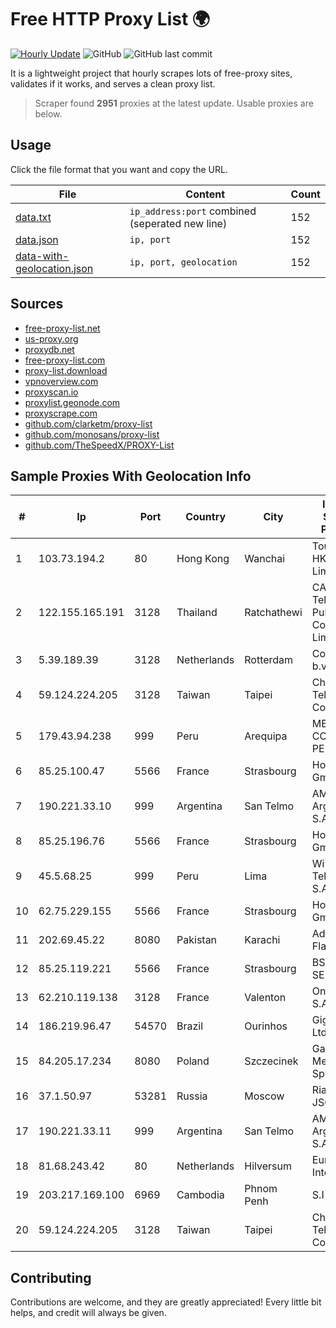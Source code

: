 
# Free HTTP Proxy List 🌍

[![Hourly Update](https://github.com/mertguvencli/http-proxy-list/actions/workflows/main.yml/badge.svg?branch=main)](https://github.com/mertguvencli/http-proxy-list/actions/workflows/main.yml)
![GitHub](https://img.shields.io/github/license/mertguvencli/http-proxy-list)
![GitHub last commit](https://img.shields.io/github/last-commit/mertguvencli/http-proxy-list)

It is a lightweight project that hourly scrapes lots of free-proxy sites, validates if it works, and serves a clean proxy list.


> Scraper found **2951** proxies at the latest update. Usable proxies are below.

## Usage

Click the file format that you want and copy the URL.


|File|Content|Count|
|----|-------|-----|
|[data.txt](https://raw.githubusercontent.com/mertguvencli/http-proxy-list/main/proxy-list/data.txt)|`ip_address:port` combined (seperated new line)|152|
|[data.json](https://raw.githubusercontent.com/mertguvencli/http-proxy-list/main/proxy-list/data.json)|`ip, port`|152|
|[data-with-geolocation.json](https://raw.githubusercontent.com/mertguvencli/http-proxy-list/main/proxy-list/data-with-geolocation.json)|`ip, port, geolocation`|152|

## Sources

* [free-proxy-list.net](https://free-proxy-list.net)
* [us-proxy.org](https://www.us-proxy.org)
* [proxydb.net](http://proxydb.net)
* [free-proxy-list.com](https://free-proxy-list.com/?page=&port=&type%5B%5D=http&type%5B%5D=https&up_time=0&search=Search)
* [proxy-list.download](https://www.proxy-list.download/HTTP)
* [vpnoverview.com](https://vpnoverview.com/privacy/anonymous-browsing/free-proxy-servers)
* [proxyscan.io](https://www.proxyscan.io)
* [proxylist.geonode.com](https://proxylist.geonode.com/api/proxy-list?limit=300&page=1&sort_by=lastChecked&sort_type=desc&protocols=http,https)
* [proxyscrape.com](https://api.proxyscrape.com/v2/?request=displayproxies&protocol=http&timeout=10000&country=all&ssl=all&anonymity=all)
* [github.com/clarketm/proxy-list](https://raw.githubusercontent.com/clarketm/proxy-list/master/proxy-list-raw.txt)
* [github.com/monosans/proxy-list](https://raw.githubusercontent.com/monosans/proxy-list/main/proxies/http.txt)
* [github.com/TheSpeedX/PROXY-List](https://raw.githubusercontent.com/TheSpeedX/PROXY-List/master/http.txt)


## Sample Proxies With Geolocation Info

|#|Ip|Port|Country|City|Internet Service Provider|
|-|--|----|-------|----|-------------------------|
|1|103.73.194.2|80|Hong Kong|Wanchai|TouchPal HK Co., Limited|
|2|122.155.165.191|3128|Thailand|Ratchathewi|CAT Telecom Public Company Limited|
|3|5.39.189.39|3128|Netherlands|Rotterdam|ColoCenter b.v.|
|4|59.124.224.205|3128|Taiwan|Taipei|Chunghwa Telecom Co., Ltd.|
|5|179.43.94.238|999|Peru|Arequipa|MEDIA COMMERCE PERÚ S.A.C|
|6|85.25.100.47|5566|France|Strasbourg|Host Europe GmbH|
|7|190.221.33.10|999|Argentina|San Telmo|AMX Argentina S.A.|
|8|85.25.196.76|5566|France|Strasbourg|Host Europe GmbH|
|9|45.5.68.25|999|Peru|Lima|Wi-net Telecom S.A.C.|
|10|62.75.229.155|5566|France|Strasbourg|Host Europe GmbH|
|11|202.69.45.22|8080|Pakistan|Karachi|Advertiese Flag|
|12|85.25.119.221|5566|France|Strasbourg|BSB-SERVICE|
|13|62.210.119.138|3128|France|Valenton|Online S.A.S.|
|14|186.219.96.47|54570|Brazil|Ourinhos|Giga TV Ltda - EPP|
|15|84.205.17.234|8080|Poland|Szczecinek|Gawex Media Sp.zoo|
|16|37.1.50.97|53281|Russia|Moscow|Rial Com JSC|
|17|190.221.33.11|999|Argentina|San Telmo|AMX Argentina S.A.|
|18|81.68.243.42|80|Netherlands|Hilversum|EuroNet Internet|
|19|203.217.169.100|6969|Cambodia|Phnom Penh|S.I Group|
|20|59.124.224.205|3128|Taiwan|Taipei|Chunghwa Telecom Co., Ltd.|



## Contributing

Contributions are welcome, and they are greatly appreciated! Every
little bit helps, and credit will always be given.

